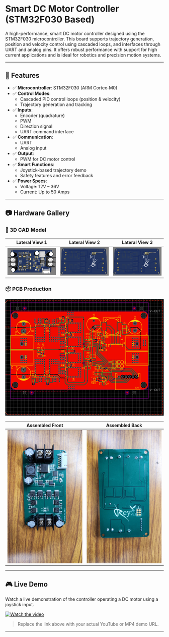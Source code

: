 # Smart DC Motor Controller (STM32F030 Based)

A high-performance, smart DC motor controller designed using the STM32F030 microcontroller. This board supports trajectory generation, position and velocity control using cascaded loops, and interfaces through UART and analog pins. It offers robust performance with support for high current applications and is ideal for robotics and precision motion systems.

---

## 🚀 Features

- ✅ **Microcontroller**: STM32F030 (ARM Cortex-M0)
- ✅ **Control Modes**:
  - Cascaded PID control loops (position & velocity)
  - Trajectory generation and tracking
- ✅ **Inputs**:
  - Encoder (quadrature)
  - PWM
  - Direction signal
  - UART command interface
- ✅ **Communication**:
  - UART
  - Analog input
- ✅ **Output**:
  - PWM for DC motor control
- ✅ **Smart Functions**:
  - Joystick-based trajectory demo
  - Safety features and error feedback
- ✅ **Power Specs**:
  - Voltage: 12V – 36V
  - Current: Up to 50 Amps

---

## 📷 Hardware Gallery

### 🔧 3D CAD Model

| Lateral View 1 | Lateral View 2 | Lateral View 3 |
|----------------|----------------|----------------|
| ![3D1](Rey_front.png) | ![3D2](Rey_back.png) | ![3D3](Rey_back.png) |

### 📦 PCB Production
![Raw Pcb](Rey_pcb.png) 

| Assembled Front | Assembled Back |
|-----------------|----------------|
| ![Front](Rey_pfront.jpeg) | ![Back](Rey_pback.jpeg) |

---

## 🎮 Live Demo

Watch a live demonstration of the controller operating a DC motor using a joystick input.

[![Watch the video](media/video_thumbnail.png)](demo_withjoystick.mp4)

> Replace the link above with your actual YouTube or MP4 demo URL.

---

